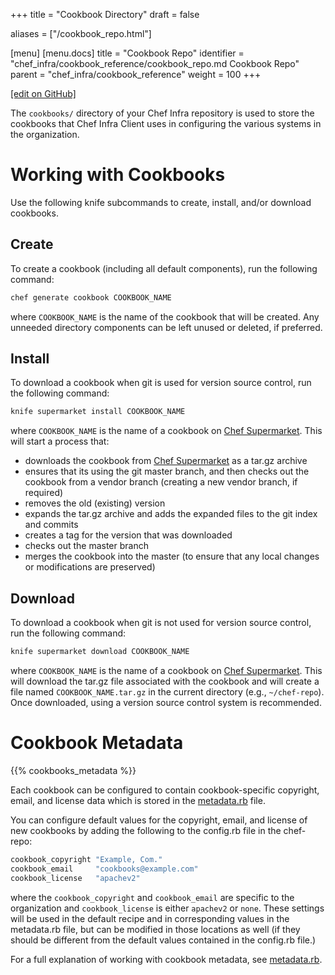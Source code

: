 +++
title = "Cookbook Directory"
draft = false

aliases = ["/cookbook_repo.html"]

[menu]
  [menu.docs]
    title = "Cookbook Repo"
    identifier = "chef_infra/cookbook_reference/cookbook_repo.md Cookbook Repo"
    parent = "chef_infra/cookbook_reference"
    weight = 100
+++    

[\[edit on GitHub\]](https://github.com/chef/chef-web-docs/blob/master/content/cookbook_repo.md)

The `cookbooks/` directory of your Chef Infra repository is used to
store the cookbooks that Chef Infra Client uses in configuring the
various systems in the organization.

Working with Cookbooks
======================

Use the following knife subcommands to create, install, and/or download
cookbooks.

Create
------

To create a cookbook (including all default components), run the
following command:

``` bash
chef generate cookbook COOKBOOK_NAME
```

where `COOKBOOK_NAME` is the name of the cookbook that will be created.
Any unneeded directory components can be left unused or deleted, if
preferred.

Install
-------

To download a cookbook when git is used for version source control, run
the following command:

``` bash
knife supermarket install COOKBOOK_NAME
```

where `COOKBOOK_NAME` is the name of a cookbook on [Chef
Supermarket](https://supermarket.chef.io/). This will start a process
that:

-   downloads the cookbook from [Chef
    Supermarket](https://supermarket.chef.io/) as a tar.gz archive
-   ensures that its using the git master branch, and then checks out
    the cookbook from a vendor branch (creating a new vendor branch, if
    required)
-   removes the old (existing) version
-   expands the tar.gz archive and adds the expanded files to the git
    index and commits
-   creates a tag for the version that was downloaded
-   checks out the master branch
-   merges the cookbook into the master (to ensure that any local
    changes or modifications are preserved)

Download
--------

To download a cookbook when git is not used for version source control,
run the following command:

``` bash
knife supermarket download COOKBOOK_NAME
```

where `COOKBOOK_NAME` is the name of a cookbook on [Chef
Supermarket](https://supermarket.chef.io/). This will download the
tar.gz file associated with the cookbook and will create a file named
`COOKBOOK_NAME.tar.gz` in the current directory (e.g., `~/chef-repo`).
Once downloaded, using a version source control system is recommended.

Cookbook Metadata
=================

{{% cookbooks_metadata %}}

Each cookbook can be configured to contain cookbook-specific copyright,
email, and license data which is stored in the
[metadata.rb](/config_rb_metadata/) file.

You can configure default values for the copyright, email, and license
of new cookbooks by adding the following to the config.rb file in the
chef-repo:

``` bash
cookbook_copyright "Example, Com."
cookbook_email     "cookbooks@example.com"
cookbook_license   "apachev2"
```

where the `cookbook_copyright` and `cookbook_email` are specific to the
organization and `cookbook_license` is either `apachev2` or `none`.
These settings will be used in the default recipe and in corresponding
values in the metadata.rb file, but can be modified in those locations
as well (if they should be different from the default values contained
in the config.rb file.)

For a full explanation of working with cookbook metadata, see
[metadata.rb](/config_rb_metadata/).
